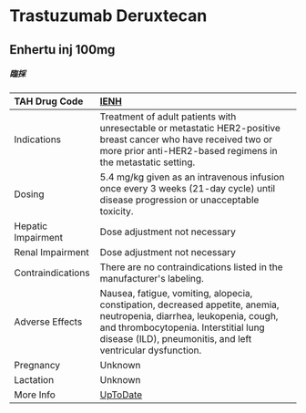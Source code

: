 # Trastuzumab Deruxtecan

## Enhertu inj 100mg

##### 臨採

| TAH Drug Code      | [IENH](https://www.tahsda.org.tw/drugs/hissearch.php?drug_code=IENH)                                                                                                                                                           |
|:-------------------|:-------------------------------------------------------------------------------------------------------------------------------------------------------------------------------------------------------------------------------|
| Indications        | Treatment of adult patients with unresectable or metastatic HER2-positive breast cancer who have received two or more prior anti-HER2-based regimens in the metastatic setting.                                                |
| Dosing             | 5.4 mg/kg given as an intravenous infusion once every 3 weeks (21-day cycle) until disease progression or unacceptable toxicity.                                                                                               |
| Hepatic Impairment | Dose adjustment not necessary                                                                                                                                                                                                  |
| Renal Impairment   | Dose adjustment not necessary                                                                                                                                                                                                  |
| Contraindications  | There are no contraindications listed in the manufacturer's labeling.                                                                                                                                                          |
| Adverse Effects    | Nausea, fatigue, vomiting, alopecia, constipation, decreased appetite, anemia, neutropenia, diarrhea, leukopenia, cough, and thrombocytopenia. Interstitial lung disease (ILD), pneumonitis, and left ventricular dysfunction. |
| Pregnancy          | Unknown                                                                                                                                                                                                                        |
| Lactation          | Unknown                                                                                                                                                                                                                        |
| More Info          | [UpToDate](https://www.uptodate.com/contents/fam-trastuzumab-deruxtecan-drug-information)                                                                                                                                      |

